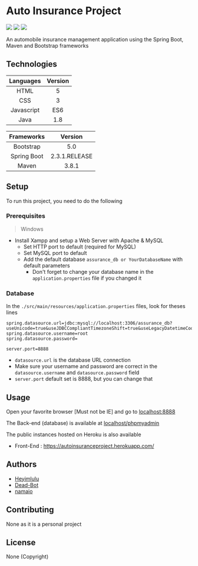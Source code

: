 # Auto Insurance Project

![](https://img.shields.io/badge/Apache%20Maven%3A%20Build-passing-success?logo=github) ![](https://img.shields.io/badge/Spring%20Boot%20Back--End%3A%20Build%20--%20Test%20--%20Deploy-passing-success?logo=github) ![](https://img.shields.io/badge/Bootstrap%20Frond--End%3A%20Deploy-passing-success?logo=github)

An automobile insurance management application using the Spring Boot, Maven and Bootstrap frameworks

## Technologies

| Languages   | Version       |
| :---------: | :-----------: |
| HTML        | 5             |
| CSS         | 3             |
| Javascript  | ES6           |
| Java        | 1.8           |

| Frameworks  | Version       |
| :---------: | :-----------: |
| Bootstrap   | 5.0           |
| Spring Boot | 2.3.1.RELEASE |
| Maven       | 3.8.1         |

## Setup

To run this project, you need to do the following

### Prerequisites

> Windows
- Install Xampp and setup a Web Server with Apache & MySQL
  - Set HTTP port to default (required for MySQL)  
  - Set MySQL port to default
  - Add the default database `assurance_db or YourDatabaseName` with default parameters
    - Don't forget to change your database name in the `application.properties` file if you changed it

### Database

In the `./src/main/resources/application.properties` files, look for theses lines

```
spring.datasource.url=jdbc:mysql://localhost:3306/assurance_db?useUnicode=true&useJDBCCompliantTimezoneShift=true&useLegacyDatetimeCode=false&serverTimezone=UTC
spring.datasource.username=root
spring.datasource.password=	

server.port=8888
```

- `datasource.url` is the database URL connection
- Make sure your username and password are correct in the `datasource.username` and `datasource.password` field
- `server.port` default set is 8888, but you can change that

## Usage

Open your favorite browser [Must not be IE] and go to [localhost:8888](http://localhost:8888)

The Back-end (database) is available at [localhost/phpmyadmin](http://localhost/phpmyadmin)

The public instances hosted on Heroku is also available

- Front-End : https://autoinsuranceproject.herokuapp.com/

## Authors

- [Heyimlulu](https://github.com/Heyimlulu)
- [Dead-Bot](https://github.com/Dead-Bot)
- [namaio](https://github.com/namaio)

## Contributing

None as it is a personal project

## License

None (Copyright)
